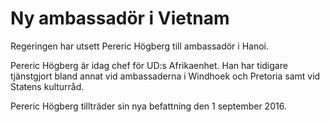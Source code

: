 # Ny ambassadör i Vietnam

Regeringen har utsett Pereric Högberg till ambassadör i Hanoi.


Pereric Högberg är idag chef för UD:s Afrikaenhet. Han har tidigare tjänstgjort bland annat vid ambassaderna i Windhoek och Pretoria samt vid Statens kulturråd.

Pereric Högberg tillträder sin nya befattning den 1 september 2016\.

